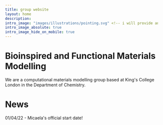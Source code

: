 ```yaml
---
title: group website
layout: home
description: 
intro_image: "images/illustrations/pointing.svg" <!-- i will provide an image for the homepage -->
intro_image_absolute: true
intro_image_hide_on_mobile: true
---
```


<!-- i'd like a single page layout  -->

# Bioinspired and Functional Materials Modelling <!-- group name -->

We are a computational materials modelling group based at King's College London in the Department of Chemistry.
<!-- short description to be updated -->

# News

01/04/22 - Micaela's official start date!
 
